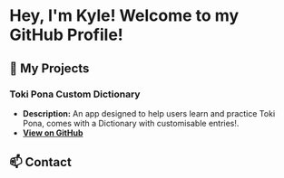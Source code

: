 # Hey, I'm Kyle! Welcome to my GitHub Profile!

## 🔭 My Projects

### Toki Pona Custom Dictionary
- **Description:** An app designed to help users learn and practice Toki Pona, comes with a Dictionary with customisable entries!.
- **[View on GitHub](https://github.com/kyle-t01/toki-pona-learning-app)**

## 📫 Contact

